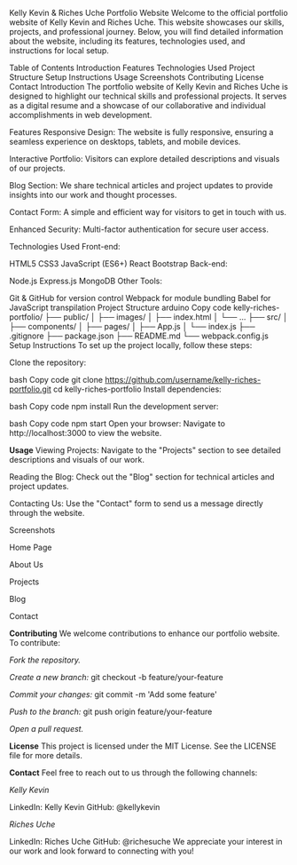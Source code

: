 Kelly Kevin & Riches Uche Portfolio Website
Welcome to the official portfolio website of Kelly Kevin and Riches Uche. This website showcases our skills, projects, and professional journey. Below, you will find detailed information about the website, including its features, technologies used, and instructions for local setup.

Table of Contents
Introduction
Features
Technologies Used
Project Structure
Setup Instructions
Usage
Screenshots
Contributing
License
Contact
Introduction
The portfolio website of Kelly Kevin and Riches Uche is designed to highlight our technical skills and professional projects. It serves as a digital resume and a showcase of our collaborative and individual accomplishments in web development.

Features
Responsive Design: The website is fully responsive, ensuring a seamless experience on desktops, tablets, and mobile devices.

Interactive Portfolio: Visitors can explore detailed descriptions and visuals of our projects.

Blog Section: We share technical articles and project updates to provide insights into our work and thought processes.

Contact Form: A simple and efficient way for visitors to get in touch with us.

Enhanced Security: Multi-factor authentication for secure user access.

Technologies Used
Front-end:

HTML5
CSS3
JavaScript (ES6+)
React
Bootstrap
Back-end:

Node.js
Express.js
MongoDB
Other Tools:

Git & GitHub for version control
Webpack for module bundling
Babel for JavaScript transpilation
Project Structure
arduino
Copy code
kelly-riches-portfolio/
├── public/
│   ├── images/
│   ├── index.html
│   └── ...
├── src/
│   ├── components/
│   ├── pages/
│   ├── App.js
│   └── index.js
├── .gitignore
├── package.json
├── README.md
└── webpack.config.js
Setup Instructions
To set up the project locally, follow these steps:

Clone the repository:

bash
Copy code
git clone https://github.com/username/kelly-riches-portfolio.git
cd kelly-riches-portfolio
Install dependencies:

bash
Copy code
npm install
Run the development server:

bash
Copy code
npm start
Open your browser:
Navigate to http://localhost:3000 to view the website.

**Usage**
Viewing Projects: Navigate to the "Projects" section to see detailed descriptions and visuals of our work.

Reading the Blog: Check out the "Blog" section for technical articles and project updates.

Contacting Us: Use the "Contact" form to send us a message directly through the website.

Screenshots

Home Page

About Us

Projects

Blog

Contact

**Contributing**
We welcome contributions to enhance our portfolio website. To contribute:

*Fork the repository.*

*Create a new branch:* git checkout -b feature/your-feature

*Commit your changes:* git commit -m 'Add some feature'

*Push to the branch:* git push origin feature/your-feature

*Open a pull request.*

**License**
This project is licensed under the MIT License. See the LICENSE file for more details.

**Contact**
Feel free to reach out to us through the following channels:

*Kelly Kevin*

LinkedIn: Kelly Kevin
GitHub: @kellykevin

*Riches Uche*

LinkedIn: Riches Uche
GitHub: @richesuche
We appreciate your interest in our work and look forward to connecting with you!
